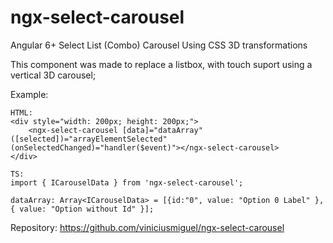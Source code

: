 # ngx-select-carousel
Angular 6+ Select List (Combo) Carousel Using CSS 3D transformations 

This component was made to replace a listbox, with touch suport using a vertical 3D carousel;

Example:

    HTML:
    <div style="width: 200px; height: 200px;">
        <ngx-select-carousel [data]="dataArray" ([selected])="arrayElementSelected" (onSelectedChanged)="handler($event)"></ngx-select-carousel>
    </div>

    TS:
    import { ICarouselData } from 'ngx-select-carousel';

    dataArray: Array<ICarouselData> = [{id:"0", value: "Option 0 Label" }, { value: "Option without Id" }];

Repository: https://github.com/viniciusmiguel/ngx-select-carousel